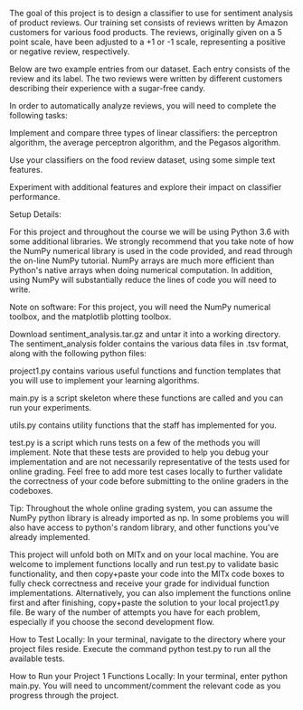 The goal of this project is to design a classifier to use for sentiment analysis of product reviews. Our training set consists of reviews written by Amazon customers for various food products. The reviews, originally given on a 5 point scale, have been adjusted to a +1 or -1 scale, representing a positive or negative review, respectively.

Below are two example entries from our dataset. Each entry consists of the review and its label. The two reviews were written by different customers describing their experience with a sugar-free candy.

In order to automatically analyze reviews, you will need to complete the following tasks:

Implement and compare three types of linear classifiers: the perceptron algorithm, the average perceptron algorithm, and the Pegasos algorithm.

Use your classifiers on the food review dataset, using some simple text features.

Experiment with additional features and explore their impact on classifier performance.

Setup Details:

For this project and throughout the course we will be using Python 3.6 with some additional libraries. We strongly recommend that you take note of how the NumPy numerical library is used in the code provided, and read through the on-line NumPy tutorial. NumPy arrays are much more efficient than Python's native arrays when doing numerical computation. In addition, using NumPy will substantially reduce the lines of code you will need to write.

Note on software: For this project, you will need the NumPy numerical toolbox, and the matplotlib plotting toolbox.

Download sentiment_analysis.tar.gz and untar it into a working directory. The sentiment_analysis folder contains the various data files in .tsv format, along with the following python files:

project1.py contains various useful functions and function templates that you will use to implement your learning algorithms.

main.py is a script skeleton where these functions are called and you can run your experiments.

utils.py contains utility functions that the staff has implemented for you.

test.py is a script which runs tests on a few of the methods you will implement. Note that these tests are provided to help you debug your implementation and are not necessarily representative of the tests used for online grading. Feel free to add more test cases locally to further validate the correctness of your code before submitting to the online graders in the codeboxes.

Tip: Throughout the whole online grading system, you can assume the NumPy python library is already imported as np. In some problems you will also have access to python's random library, and other functions you've already implemented.

This project will unfold both on MITx and on your local machine. You are welcome to implement functions locally and run test.py to validate basic functionality, and then copy+paste your code into the MITx code boxes to fully check correctness and receive your grade for individual function implementations. Alternatively, you can also implement the functions online first and after finishing, copy+paste the solution to your local project1.py file. Be wary of the number of attempts you have for each problem, especially if you choose the second development flow.

How to Test Locally: In your terminal, navigate to the directory where your project files reside. Execute the command python test.py to run all the available tests.

How to Run your Project 1 Functions Locally: In your terminal, enter python main.py. You will need to uncomment/comment the relevant code as you progress through the project.




